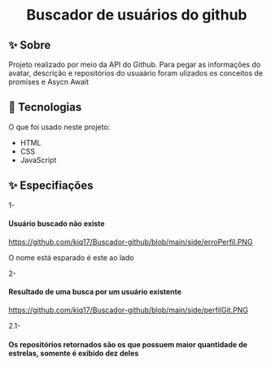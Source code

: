 <h1 align="center"> Buscador de usuários do github</h1>

## :sparkles: Sobre ##
Projeto realizado por meio da API do Github. Para pegar as informações do avatar, descrição e repositórios do usuaário foram ulizados os conceitos de promises e Asycn Await

## :rocket: Tecnologias ##

O que foi usado neste projeto:

- HTML
- CSS
- JavaScript

## :sparkles: Especifiações ##

1- <h4>Usuário buscado não existe</h4>

https://github.com/kiq17/Buscador-github/blob/main/side/erroPerfil.PNG

O nome está esparado é este ao lado

2- <h4>Resultado de uma busca por um usuário existente</h4>

https://github.com/kiq17/Buscador-github/blob/main/side/perfilGit.PNG

2.1- <h4>Os repositórios retornados são os que possuem maior quantidade de estrelas, somente é exibido dez deles</h4>


